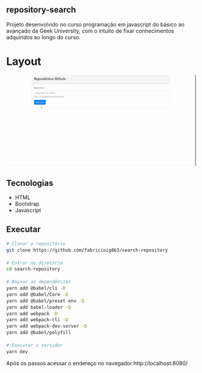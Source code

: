 ## repository-search

Projeto desenvolvido no curso programação em javascript do básico ao avançado da Geek University, com o intuito de fixar conhecimentos adquiridos ao longo do curso. 

# Layout

![Layout do projeto](https://github.com/fabricioig863/repository-search/blob/master/layout/Layout.gif)

## Tecnologias

- HTML
- Bootstrap
- Javascript

## Executar

```bash
# Clonar o repositório
git clone https://github.com/fabricioig863/search-repository

# Entrar no diretório
cd search-repository

# Baixar as dependências
yarn add @babel/cli -D
yarn add @babel/Core -D
yarn add @babel/preset-env -D
yarn add babel-loader -D
yarn add webpack -D
yarn add webpack-cli -D
yarn add webpack-dev-server -D
yarn add @babel/polyfill

# Executar o servidor
yarn dev

```
Após os passos acessar o endereço no navegador http://localhost:8080/